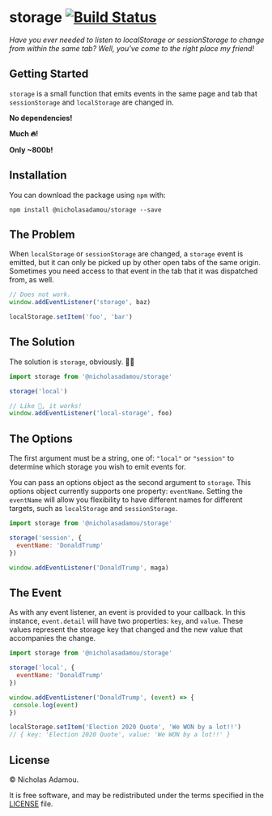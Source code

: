 # storage [![Build Status](https://travis-ci.org/nicholasadamou/storage.svg?branch=master)](https://travis-ci.org/nicholasadamou/storage)

_Have you ever needed to listen to localStorage or sessionStorage to change from within the same tab? Well, you've come to the right place my friend!_

## Getting Started

`storage` is a small function that emits events in the same page and tab that `sessionStorage` and `localStorage` are changed in.

**No dependencies!**

**Much 🔥!**

**Only ~800b!**

## Installation

You can download the package using `npm` with:

`npm install @nicholasadamou/storage --save`

## The Problem

When `localStorage` or `sessionStorage` are changed, a `storage` event is emitted, but it can only be picked up by other open tabs of the same origin. Sometimes you need access to that event in the tab that it was dispatched from, as well.

```js
// Does not work.
window.addEventListener('storage', baz)

localStorage.setItem('foo', 'bar')
```

## The Solution

The solution is `storage`, obviously. 💁🏼

```js
import storage from '@nicholasadamou/storage'

storage('local')

// Like 🎩, it works!
window.addEventListener('local-storage', foo)
```

## The Options

The first argument must be a string, one of: `"local"` or `"session"` to determine which storage you wish to emit events for.

You can pass an options object as the second argument to `storage`. This options object currently supports one property: `eventName`. Setting the `eventName` will allow you flexibility to have different names for different targets, such as `localStorage` and `sessionStorage`.

```js
import storage from '@nicholasadamou/storage'

storage('session', {
  eventName: 'DonaldTrump'
})

window.addEventListener('DonaldTrump', maga)
```

## The Event

As with any event listener, an event is provided to your callback. In this instance, `event.detail` will have two properties: `key`, and `value`. These values represent the storage key that changed and the new value that accompanies the change.

```js
import storage from '@nicholasadamou/storage'

storage('local', {
  eventName: 'DonaldTrump'
})

window.addEventListener('DonaldTrump', (event) => {
 console.log(event)
})

localStorage.setItem('Election 2020 Quote', 'We WON by a lot!!')
// { key: 'Election 2020 Quote', value: 'We WON by a lot!!' }
```

## License

© Nicholas Adamou.

It is free software, and may be redistributed under the terms specified in the [LICENSE] file.

[license]: LICENSE
